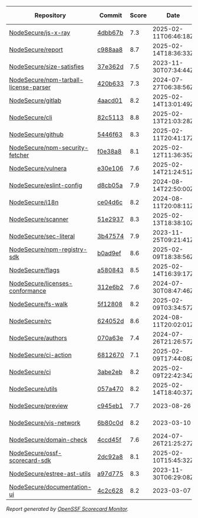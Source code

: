 <!-- OPENSSF-SCORECARD-MONITOR:START -->

| Repository | Commit | Score | Date | Score Delta | Report | StepSecurity |
| -- | -- | -- | -- | -- | -- | -- |
| [NodeSecure/js-x-ray](https://github.com/NodeSecure/js-x-ray) | [4dbb67b](https://github.com/NodeSecure/js-x-ray/commit/4dbb67b6e193ead5467d5fd3aeafe1ecd2852bf8) | 7.3 | 2025-02-11T06:46:18Z | 0 / [Details](https://ossf.github.io/scorecard-visualizer/#/projects/github.com/NodeSecure/js-x-ray/compare/fae3db18741659324d80d6828269a2a61a6d1eef/4dbb67b6e193ead5467d5fd3aeafe1ecd2852bf8) | [View](https://ossf.github.io/scorecard-visualizer/#/projects/github.com/NodeSecure/js-x-ray/commit/4dbb67b6e193ead5467d5fd3aeafe1ecd2852bf8) | [Fix it](https://app.stepsecurity.io/securerepo?repo=NodeSecure/js-x-ray) |
| [NodeSecure/report](https://github.com/NodeSecure/report) | [c988aa8](https://github.com/NodeSecure/report/commit/c988aa83da7a5e7f02abe0324a35f341e975b9d2) | 8.7 | 2025-02-14T18:36:33Z | 0 / [Details](https://ossf.github.io/scorecard-visualizer/#/projects/github.com/NodeSecure/report/compare/25b32fe6008da2a0c71b1a1492b2c36f5661f5ed/c988aa83da7a5e7f02abe0324a35f341e975b9d2) | [View](https://ossf.github.io/scorecard-visualizer/#/projects/github.com/NodeSecure/report/commit/c988aa83da7a5e7f02abe0324a35f341e975b9d2) | [Fix it](https://app.stepsecurity.io/securerepo?repo=NodeSecure/report) |
| [NodeSecure/size-satisfies](https://github.com/NodeSecure/size-satisfies) | [37e362d](https://github.com/NodeSecure/size-satisfies/commit/37e362d756ea07662ee8052320a7d4ec1c097cad) | 7.5 | 2023-11-30T07:34:44Z | 0 / [Details](https://ossf.github.io/scorecard-visualizer/#/projects/github.com/NodeSecure/size-satisfies/compare/37e362d756ea07662ee8052320a7d4ec1c097cad/37e362d756ea07662ee8052320a7d4ec1c097cad) | [View](https://ossf.github.io/scorecard-visualizer/#/projects/github.com/NodeSecure/size-satisfies/commit/37e362d756ea07662ee8052320a7d4ec1c097cad) | [Fix it](https://app.stepsecurity.io/securerepo?repo=NodeSecure/size-satisfies) |
| [NodeSecure/npm-tarball-license-parser](https://github.com/NodeSecure/npm-tarball-license-parser) | [420b633](https://github.com/NodeSecure/npm-tarball-license-parser/commit/420b6331a6f3c07c5f20bb8f58d3394b88007c54) | 7.3 | 2024-07-27T06:38:56Z | 0 / [Details](https://ossf.github.io/scorecard-visualizer/#/projects/github.com/NodeSecure/npm-tarball-license-parser/compare/420b6331a6f3c07c5f20bb8f58d3394b88007c54/420b6331a6f3c07c5f20bb8f58d3394b88007c54) | [View](https://ossf.github.io/scorecard-visualizer/#/projects/github.com/NodeSecure/npm-tarball-license-parser/commit/420b6331a6f3c07c5f20bb8f58d3394b88007c54) | [Fix it](https://app.stepsecurity.io/securerepo?repo=NodeSecure/npm-tarball-license-parser) |
| [NodeSecure/gitlab](https://github.com/NodeSecure/gitlab) | [4aacd01](https://github.com/NodeSecure/gitlab/commit/4aacd01c91bbf79ca36c8f052849328e23651aa2) | 8.2 | 2025-02-14T13:01:49Z | 0 / [Details](https://ossf.github.io/scorecard-visualizer/#/projects/github.com/NodeSecure/gitlab/compare/4aacd01c91bbf79ca36c8f052849328e23651aa2/4aacd01c91bbf79ca36c8f052849328e23651aa2) | [View](https://ossf.github.io/scorecard-visualizer/#/projects/github.com/NodeSecure/gitlab/commit/4aacd01c91bbf79ca36c8f052849328e23651aa2) | [Fix it](https://app.stepsecurity.io/securerepo?repo=NodeSecure/gitlab) |
| [NodeSecure/cli](https://github.com/NodeSecure/cli) | [82c5113](https://github.com/NodeSecure/cli/commit/82c5113dcfc001a4ebad43060b2e6d24eba9bc70) | 8.8 | 2025-02-13T21:03:28Z | 0 / [Details](https://ossf.github.io/scorecard-visualizer/#/projects/github.com/NodeSecure/cli/compare/5f2f2b48893a05fff9b4185c9e5f15f315272fb3/82c5113dcfc001a4ebad43060b2e6d24eba9bc70) | [View](https://ossf.github.io/scorecard-visualizer/#/projects/github.com/NodeSecure/cli/commit/82c5113dcfc001a4ebad43060b2e6d24eba9bc70) | [Fix it](https://app.stepsecurity.io/securerepo?repo=NodeSecure/cli) |
| [NodeSecure/github](https://github.com/NodeSecure/github) | [5446f63](https://github.com/NodeSecure/github/commit/5446f63ca8ac982319508dbe174403f9f498422b) | 8.3 | 2025-02-11T20:41:17Z | 0 / [Details](https://ossf.github.io/scorecard-visualizer/#/projects/github.com/NodeSecure/github/compare/b5545ba6b3fe1e14d42356449a9ee8cde3f86829/5446f63ca8ac982319508dbe174403f9f498422b) | [View](https://ossf.github.io/scorecard-visualizer/#/projects/github.com/NodeSecure/github/commit/5446f63ca8ac982319508dbe174403f9f498422b) | [Fix it](https://app.stepsecurity.io/securerepo?repo=NodeSecure/github) |
| [NodeSecure/npm-security-fetcher](https://github.com/NodeSecure/npm-security-fetcher) | [f0e38a8](https://github.com/NodeSecure/npm-security-fetcher/commit/f0e38a8254a0c88fead68b9029901eccff0187cc) | 8.1 | 2025-02-12T11:36:35Z | 0 / [Details](https://ossf.github.io/scorecard-visualizer/#/projects/github.com/NodeSecure/npm-security-fetcher/compare/f0e38a8254a0c88fead68b9029901eccff0187cc/f0e38a8254a0c88fead68b9029901eccff0187cc) | [View](https://ossf.github.io/scorecard-visualizer/#/projects/github.com/NodeSecure/npm-security-fetcher/commit/f0e38a8254a0c88fead68b9029901eccff0187cc) | [Fix it](https://app.stepsecurity.io/securerepo?repo=NodeSecure/npm-security-fetcher) |
| [NodeSecure/vulnera](https://github.com/NodeSecure/vulnera) | [e30e106](https://github.com/NodeSecure/vulnera/commit/e30e106a1d4cc7e48129d783fc32bf9b64a0401b) | 7.6 | 2025-02-14T21:24:51Z | 0 / [Details](https://ossf.github.io/scorecard-visualizer/#/projects/github.com/NodeSecure/vulnera/compare/e30e106a1d4cc7e48129d783fc32bf9b64a0401b/e30e106a1d4cc7e48129d783fc32bf9b64a0401b) | [View](https://ossf.github.io/scorecard-visualizer/#/projects/github.com/NodeSecure/vulnera/commit/e30e106a1d4cc7e48129d783fc32bf9b64a0401b) | [Fix it](https://app.stepsecurity.io/securerepo?repo=NodeSecure/vulnera) |
| [NodeSecure/eslint-config](https://github.com/NodeSecure/eslint-config) | [d8cb05a](https://github.com/NodeSecure/eslint-config/commit/d8cb05aad74fa6cdff4daa82aab30d1f1a196891) | 7.9 | 2024-08-14T22:50:00Z | 0 / [Details](https://ossf.github.io/scorecard-visualizer/#/projects/github.com/NodeSecure/eslint-config/compare/d8cb05aad74fa6cdff4daa82aab30d1f1a196891/d8cb05aad74fa6cdff4daa82aab30d1f1a196891) | [View](https://ossf.github.io/scorecard-visualizer/#/projects/github.com/NodeSecure/eslint-config/commit/d8cb05aad74fa6cdff4daa82aab30d1f1a196891) | [Fix it](https://app.stepsecurity.io/securerepo?repo=NodeSecure/eslint-config) |
| [NodeSecure/i18n](https://github.com/NodeSecure/i18n) | [ce04d6c](https://github.com/NodeSecure/i18n/commit/ce04d6cb61ef6cbec3be87a29323fa4d1ea81eb3) | 8.2 | 2024-08-11T20:08:11Z | 0 / [Details](https://ossf.github.io/scorecard-visualizer/#/projects/github.com/NodeSecure/i18n/compare/ce04d6cb61ef6cbec3be87a29323fa4d1ea81eb3/ce04d6cb61ef6cbec3be87a29323fa4d1ea81eb3) | [View](https://ossf.github.io/scorecard-visualizer/#/projects/github.com/NodeSecure/i18n/commit/ce04d6cb61ef6cbec3be87a29323fa4d1ea81eb3) | [Fix it](https://app.stepsecurity.io/securerepo?repo=NodeSecure/i18n) |
| [NodeSecure/scanner](https://github.com/NodeSecure/scanner) | [51e2937](https://github.com/NodeSecure/scanner/commit/51e2937e6d10d937147ebe9a721ac4f88d3ea511) | 8.3 | 2025-02-13T18:38:10Z | -0.1 / [Details](https://ossf.github.io/scorecard-visualizer/#/projects/github.com/NodeSecure/scanner/compare/51e2937e6d10d937147ebe9a721ac4f88d3ea511/51e2937e6d10d937147ebe9a721ac4f88d3ea511) | [View](https://ossf.github.io/scorecard-visualizer/#/projects/github.com/NodeSecure/scanner/commit/51e2937e6d10d937147ebe9a721ac4f88d3ea511) | [Fix it](https://app.stepsecurity.io/securerepo?repo=NodeSecure/scanner) |
| [NodeSecure/sec-literal](https://github.com/NodeSecure/sec-literal) | [3b47574](https://github.com/NodeSecure/sec-literal/commit/3b475747f5c3891946c40d9ad4e8096500e1a206) | 7.9 | 2023-11-25T09:21:41Z | 0 / [Details](https://ossf.github.io/scorecard-visualizer/#/projects/github.com/NodeSecure/sec-literal/compare/3b475747f5c3891946c40d9ad4e8096500e1a206/3b475747f5c3891946c40d9ad4e8096500e1a206) | [View](https://ossf.github.io/scorecard-visualizer/#/projects/github.com/NodeSecure/sec-literal/commit/3b475747f5c3891946c40d9ad4e8096500e1a206) | [Fix it](https://app.stepsecurity.io/securerepo?repo=NodeSecure/sec-literal) |
| [NodeSecure/npm-registry-sdk](https://github.com/NodeSecure/npm-registry-sdk) | [b0ad9ef](https://github.com/NodeSecure/npm-registry-sdk/commit/b0ad9efff944eeb3fa573e5d661237eb1c5725d4) | 8.6 | 2025-02-09T18:38:56Z | 0 / [Details](https://ossf.github.io/scorecard-visualizer/#/projects/github.com/NodeSecure/npm-registry-sdk/compare/b0ad9efff944eeb3fa573e5d661237eb1c5725d4/b0ad9efff944eeb3fa573e5d661237eb1c5725d4) | [View](https://ossf.github.io/scorecard-visualizer/#/projects/github.com/NodeSecure/npm-registry-sdk/commit/b0ad9efff944eeb3fa573e5d661237eb1c5725d4) | [Fix it](https://app.stepsecurity.io/securerepo?repo=NodeSecure/npm-registry-sdk) |
| [NodeSecure/flags](https://github.com/NodeSecure/flags) | [a580843](https://github.com/NodeSecure/flags/commit/a5808431ee077e273da38204ef7de2feff8c00c4) | 8.5 | 2025-02-14T16:39:17Z | 0 / [Details](https://ossf.github.io/scorecard-visualizer/#/projects/github.com/NodeSecure/flags/compare/a5808431ee077e273da38204ef7de2feff8c00c4/a5808431ee077e273da38204ef7de2feff8c00c4) | [View](https://ossf.github.io/scorecard-visualizer/#/projects/github.com/NodeSecure/flags/commit/a5808431ee077e273da38204ef7de2feff8c00c4) | [Fix it](https://app.stepsecurity.io/securerepo?repo=NodeSecure/flags) |
| [NodeSecure/licenses-conformance](https://github.com/NodeSecure/licenses-conformance) | [312e6b2](https://github.com/NodeSecure/licenses-conformance/commit/312e6b29f729dda7ac6d16a056d0f5c4bc8c1361) | 7.6 | 2024-07-30T08:47:46Z | 0 / [Details](https://ossf.github.io/scorecard-visualizer/#/projects/github.com/NodeSecure/licenses-conformance/compare/3f14f46ea080f622525c6f685abdab3f3f164813/312e6b29f729dda7ac6d16a056d0f5c4bc8c1361) | [View](https://ossf.github.io/scorecard-visualizer/#/projects/github.com/NodeSecure/licenses-conformance/commit/312e6b29f729dda7ac6d16a056d0f5c4bc8c1361) | [Fix it](https://app.stepsecurity.io/securerepo?repo=NodeSecure/licenses-conformance) |
| [NodeSecure/fs-walk](https://github.com/NodeSecure/fs-walk) | [5f12808](https://github.com/NodeSecure/fs-walk/commit/5f128083ad5956a517d7e0bdd73243f6d1e18cea) | 8.2 | 2025-02-09T03:34:57Z | 0 / [Details](https://ossf.github.io/scorecard-visualizer/#/projects/github.com/NodeSecure/fs-walk/compare/4d9448e7025064021b177946f4606f49c40cf397/5f128083ad5956a517d7e0bdd73243f6d1e18cea) | [View](https://ossf.github.io/scorecard-visualizer/#/projects/github.com/NodeSecure/fs-walk/commit/5f128083ad5956a517d7e0bdd73243f6d1e18cea) | [Fix it](https://app.stepsecurity.io/securerepo?repo=NodeSecure/fs-walk) |
| [NodeSecure/rc](https://github.com/NodeSecure/rc) | [624052d](https://github.com/NodeSecure/rc/commit/624052d6073531f08d0e41fe2fd8553af49cb15e) | 8.6 | 2024-08-11T20:02:01Z | 0 / [Details](https://ossf.github.io/scorecard-visualizer/#/projects/github.com/NodeSecure/rc/compare/e16f5913d001f39eec5cc6c75514a03532b6d4c7/624052d6073531f08d0e41fe2fd8553af49cb15e) | [View](https://ossf.github.io/scorecard-visualizer/#/projects/github.com/NodeSecure/rc/commit/624052d6073531f08d0e41fe2fd8553af49cb15e) | [Fix it](https://app.stepsecurity.io/securerepo?repo=NodeSecure/rc) |
| [NodeSecure/authors](https://github.com/NodeSecure/authors) | [070a63e](https://github.com/NodeSecure/authors/commit/070a63e3fab151f9d38a2c13e76cfa69c01b1bf3) | 7.4 | 2024-07-26T21:26:57Z | 0 / [Details](https://ossf.github.io/scorecard-visualizer/#/projects/github.com/NodeSecure/authors/compare/070a63e3fab151f9d38a2c13e76cfa69c01b1bf3/070a63e3fab151f9d38a2c13e76cfa69c01b1bf3) | [View](https://ossf.github.io/scorecard-visualizer/#/projects/github.com/NodeSecure/authors/commit/070a63e3fab151f9d38a2c13e76cfa69c01b1bf3) | [Fix it](https://app.stepsecurity.io/securerepo?repo=NodeSecure/authors) |
| [NodeSecure/ci-action](https://github.com/NodeSecure/ci-action) | [6812670](https://github.com/NodeSecure/ci-action/commit/681267006a2b7415bc224e53f7b54c5d546fbf9b) | 7.1 | 2025-02-09T17:44:08Z | 0 / [Details](https://ossf.github.io/scorecard-visualizer/#/projects/github.com/NodeSecure/ci-action/compare/681267006a2b7415bc224e53f7b54c5d546fbf9b/681267006a2b7415bc224e53f7b54c5d546fbf9b) | [View](https://ossf.github.io/scorecard-visualizer/#/projects/github.com/NodeSecure/ci-action/commit/681267006a2b7415bc224e53f7b54c5d546fbf9b) | [Fix it](https://app.stepsecurity.io/securerepo?repo=NodeSecure/ci-action) |
| [NodeSecure/ci](https://github.com/NodeSecure/ci) | [3abe2eb](https://github.com/NodeSecure/ci/commit/3abe2ebbad1fcdd228cb5a558e85f051e164c9f5) | 8.2 | 2025-02-09T22:42:34Z | 0 / [Details](https://ossf.github.io/scorecard-visualizer/#/projects/github.com/NodeSecure/ci/compare/3abe2ebbad1fcdd228cb5a558e85f051e164c9f5/3abe2ebbad1fcdd228cb5a558e85f051e164c9f5) | [View](https://ossf.github.io/scorecard-visualizer/#/projects/github.com/NodeSecure/ci/commit/3abe2ebbad1fcdd228cb5a558e85f051e164c9f5) | [Fix it](https://app.stepsecurity.io/securerepo?repo=NodeSecure/ci) |
| [NodeSecure/utils](https://github.com/NodeSecure/utils) | [057a470](https://github.com/NodeSecure/utils/commit/057a470ed3ceda081b122e17412432184f1e535e) | 8.2 | 2025-02-14T18:40:37Z | 0 / [Details](https://ossf.github.io/scorecard-visualizer/#/projects/github.com/NodeSecure/utils/compare/b92476db7be40b662e99f73915acdb30f3e73f0f/057a470ed3ceda081b122e17412432184f1e535e) | [View](https://ossf.github.io/scorecard-visualizer/#/projects/github.com/NodeSecure/utils/commit/057a470ed3ceda081b122e17412432184f1e535e) | [Fix it](https://app.stepsecurity.io/securerepo?repo=NodeSecure/utils) |
| [NodeSecure/preview](https://github.com/NodeSecure/preview) | [c945eb1](https://github.com/NodeSecure/preview/commit/c945eb1a0af71512061b7be8314ee38a939cd524) | 7.7 | 2023-08-26 | 0 / [Details](https://ossf.github.io/scorecard-visualizer/#/projects/github.com/NodeSecure/preview/compare/c945eb1a0af71512061b7be8314ee38a939cd524/c945eb1a0af71512061b7be8314ee38a939cd524) | [View](https://ossf.github.io/scorecard-visualizer/#/projects/github.com/NodeSecure/preview/commit/c945eb1a0af71512061b7be8314ee38a939cd524) | [Fix it](https://app.stepsecurity.io/securerepo?repo=NodeSecure/preview) |
| [NodeSecure/vis-network](https://github.com/NodeSecure/vis-network) | [6b80c0d](https://github.com/NodeSecure/vis-network/commit/6b80c0db98cd2d08be6de39fb5c97298376a86c0) | 8.2 | 2023-03-10 | 0 / [Details](https://ossf.github.io/scorecard-visualizer/#/projects/github.com/NodeSecure/vis-network/compare/6b80c0db98cd2d08be6de39fb5c97298376a86c0/6b80c0db98cd2d08be6de39fb5c97298376a86c0) | [View](https://ossf.github.io/scorecard-visualizer/#/projects/github.com/NodeSecure/vis-network/commit/6b80c0db98cd2d08be6de39fb5c97298376a86c0) | [Fix it](https://app.stepsecurity.io/securerepo?repo=NodeSecure/vis-network) |
| [NodeSecure/domain-check](https://github.com/NodeSecure/domain-check) | [4ccd45f](https://github.com/NodeSecure/domain-check/commit/4ccd45f37ad37a6078211683f4dacacd2bbbe489) | 7.6 | 2024-07-26T21:25:27Z | 0 / [Details](https://ossf.github.io/scorecard-visualizer/#/projects/github.com/NodeSecure/domain-check/compare/4ccd45f37ad37a6078211683f4dacacd2bbbe489/4ccd45f37ad37a6078211683f4dacacd2bbbe489) | [View](https://ossf.github.io/scorecard-visualizer/#/projects/github.com/NodeSecure/domain-check/commit/4ccd45f37ad37a6078211683f4dacacd2bbbe489) | [Fix it](https://app.stepsecurity.io/securerepo?repo=NodeSecure/domain-check) |
| [NodeSecure/ossf-scorecard-sdk](https://github.com/NodeSecure/ossf-scorecard-sdk) | [2dc92a8](https://github.com/NodeSecure/ossf-scorecard-sdk/commit/2dc92a895a6bebb0f16285e0211661e8c6fc9ffe) | 8.1 | 2025-02-10T15:45:32Z | 0 / [Details](https://ossf.github.io/scorecard-visualizer/#/projects/github.com/NodeSecure/ossf-scorecard-sdk/compare/2dc92a895a6bebb0f16285e0211661e8c6fc9ffe/2dc92a895a6bebb0f16285e0211661e8c6fc9ffe) | [View](https://ossf.github.io/scorecard-visualizer/#/projects/github.com/NodeSecure/ossf-scorecard-sdk/commit/2dc92a895a6bebb0f16285e0211661e8c6fc9ffe) | [Fix it](https://app.stepsecurity.io/securerepo?repo=NodeSecure/ossf-scorecard-sdk) |
| [NodeSecure/estree-ast-utils](https://github.com/NodeSecure/estree-ast-utils) | [a97d775](https://github.com/NodeSecure/estree-ast-utils/commit/a97d775ec2a12e1c8f8b22e5177c55ad5ec157cb) | 8.3 | 2023-11-30T06:29:08Z | 0 / [Details](https://ossf.github.io/scorecard-visualizer/#/projects/github.com/NodeSecure/estree-ast-utils/compare/a97d775ec2a12e1c8f8b22e5177c55ad5ec157cb/a97d775ec2a12e1c8f8b22e5177c55ad5ec157cb) | [View](https://ossf.github.io/scorecard-visualizer/#/projects/github.com/NodeSecure/estree-ast-utils/commit/a97d775ec2a12e1c8f8b22e5177c55ad5ec157cb) | [Fix it](https://app.stepsecurity.io/securerepo?repo=NodeSecure/estree-ast-utils) |
| [NodeSecure/documentation-ui](https://github.com/NodeSecure/documentation-ui) | [4c2c628](https://github.com/NodeSecure/documentation-ui/commit/4c2c62809956190a0cf9583442271546ee4f331c) | 8.2 | 2023-03-07 | 0 / [Details](https://ossf.github.io/scorecard-visualizer/#/projects/github.com/NodeSecure/documentation-ui/compare/4c2c62809956190a0cf9583442271546ee4f331c/4c2c62809956190a0cf9583442271546ee4f331c) | [View](https://ossf.github.io/scorecard-visualizer/#/projects/github.com/NodeSecure/documentation-ui/commit/4c2c62809956190a0cf9583442271546ee4f331c) | [Fix it](https://app.stepsecurity.io/securerepo?repo=NodeSecure/documentation-ui) |

_Report generated by [OpenSSF Scorecard Monitor](https://github.com/ossf/scorecard-monitor)._

<!-- OPENSSF-SCORECARD-MONITOR:END -->